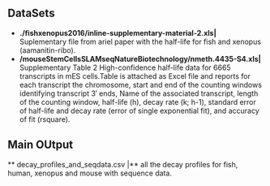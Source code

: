 ## DataSets

+ **./fishxenopus2016/inline-supplementary-material-2.xls|** Suplementary file from ariel paper with the half-life for fish and xenopus (aamanitin-ribo).
+ **/mouseStemCellsSLAMseqNatureBiotechnology/nmeth.4435-S4.xls|** Supplementary Table 2
High-confidence half-life data for 6665 transcripts in mES cells.Table is attached as Excel file and reports for each transcript the chromosome, start and end of the counting windows identifying transcript 3′ ends, Name of the associated transcript, length of the counting window, half-life (h), decay rate (k; h-1), standard error of half-life and decay rate (error of single exponential fit), and accuracy of fit (rsquare).


## Main OUtput

** decay_profiles_and_seqdata.csv |** all the decay profiles for fish,
human, xenopus and mouse with sequence data.
